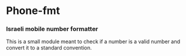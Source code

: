 # Phone-fmt
### Israeli mobile number formatter

This is a small module meant to check if a number is a valid number and convert it to a standard convention.